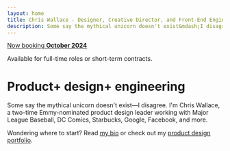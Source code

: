 ```yaml
---
layout: home
title: Chris Wallace - Designer, Creative Director, and Front-End Engineer
description: Some say the mythical unicorn doesn't exist&mdash;I disagree. I'm Chris Wallace, an award-winning designer, creative director, and front-end engineer with over 15 years pioneering the future of digital experience.
---
```


<div class="open-to-work fade-in-element">
  <a class="badge" href="/contact"><span>Now booking</span> <strong>October 2024</strong></a>
  <p>Available for full-time roles or short-term contracts.</p>
</div>

<h1 class="home-title">
  <span class="fade-in-element">Product+</span> <span class="fade-in-element">design+</span> <span class="fade-in-element">engineering</span>
</h1>

<p class="text-xl md:text-2xl mt-12 mb-6 fade-in-element">Some say the mythical unicorn doesn't exist&mdash;I disagree. I'm Chris Wallace, a two-time Emmy-nominated product design leader working with Major League Baseball, DC Comics, Starbucks, Google, Facebook, and more.</p>

<p class="text-xl md:text-2xl mb-16 fade-in-element">
  Wondering where to start? Read <a href="/bio">my bio</a> or check out my <a href="/portfolio">product design portfolio</a>.
</p>
